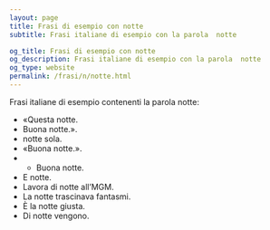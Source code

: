 ```yaml
---
layout: page
title: Frasi di esempio con notte 
subtitle: Frasi italiane di esempio con la parola  notte

og_title: Frasi di esempio con notte 
og_description: Frasi italiane di esempio con la parola  notte
og_type: website
permalink: /frasi/n/notte.html
---
```


Frasi italiane di esempio contenenti la parola notte:


- «Questa notte.
- Buona notte.».
- notte sola.
- «Buona notte.».
- - Buona notte.
- E notte.
- Lavora di notte all’MGM.
- La notte trascinava fantasmi.
- È la notte giusta.
- Di notte vengono.
